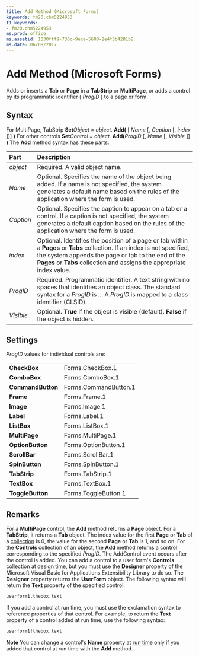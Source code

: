 ```yaml
---
title: Add Method (Microsoft Forms)
keywords: fm20.chm5224953
f1_keywords:
- fm20.chm5224953
ms.prod: office
ms.assetid: 1030fff9-736c-9ece-5600-2e4f3b4281b8
ms.date: 06/08/2017
---
```



# Add Method (Microsoft Forms)



Adds or inserts a  **Tab** or **Page** in a **TabStrip** or **MultiPage**, or adds a control by its programmatic identifier ( _ProgID_ ) to a page or form.

## Syntax

For MultiPage, TabStrip **Set**_Object_ = _object_. **Add(** [ _Name_ [, _Caption_ [, _index_ ]]] **)**
For other controls **Set**_Control_ = _object_. **Add(**_ProgID_ [, _Name_ [, _Visible_ ]] **)**
The  **Add** method syntax has these parts:


|**Part**|**Description**|
|:-----|:-----|
| _object_|Required. A valid object name.|
| _Name_|Optional. Specifies the name of the object being added. If a name is not specified, the system generates a default name based on the rules of the application where the form is used.|
| _Caption_|Optional. Specifies the caption to appear on a tab or a control. If a caption is not specified, the system generates a default caption based on the rules of the application where the form is used.|
| _index_|Optional. Identifies the position of a page or tab within a  **Pages** or **Tabs** collection. If an index is not specified, the system appends the page or tab to the end of the **Pages** or **Tabs** collection and assigns the appropriate index value.|
| _ProgID_|Required. Programmatic identifier. A text string with no spaces that identifies an object class. The standard syntax for a  _ProgID_ is <Vendor>.<Component>.<Version>. A _ProgID_ is mapped to a class identifier (CLSID).|
| _Visible_|Optional.  **True** if the object is visible (default). **False** if the object is hidden.|

## Settings
 _ProgID_ values for individual controls are:

|||
|:-----|:-----|
|**CheckBox**|Forms.CheckBox.1|
|**ComboBox**|Forms.ComboBox.1|
|**CommandButton**|Forms.CommandButton.1|
|**Frame**|Forms.Frame.1|
|**Image**|Forms.Image.1|
|**Label**|Forms.Label.1|
|**ListBox**|Forms.ListBox.1|
|**MultiPage**|Forms.MultiPage.1|
|**OptionButton**|Forms.OptionButton.1|
|**ScrollBar**|Forms.ScrollBar.1|
|**SpinButton**|Forms.SpinButton.1|
|**TabStrip**|Forms.TabStrip.1|
|**TextBox**|Forms.TextBox.1|
|**ToggleButton**|Forms.ToggleButton.1|

## Remarks

For a  **MultiPage** control, the **Add** method returns a **Page** object. For a **TabStrip**, it returns a **Tab** object. The index value for the first **Page** or **Tab** of a [collection](../../Glossary/vbe-glossary.md#collection) is 0, the value for the second **Page** or **Tab** is 1, and so on.
For the  **Controls** collection of an object, the **Add** method returns a control corresponding to the specified _ProgID_. The AddControl event occurs after the control is added.
You can add a control to a user form's  **Controls** collection at design time, but you must use the **Designer** property of the Microsoft Visual Basic for Applications Extensibility Library to do so. The **Designer** property returns the **UserForm** object.
The following syntax will return the  **Text** property of the specified control:



```vb
userform1.thebox.text

```

If you add a control at run time, you must use the exclamation syntax to reference properties of that control. For example, to return the  **Text** property of a control added at run time, use the following syntax:



```vb
userform1!thebox.text


```


 **Note**  You can change a control's  **Name** property at [run time](../../Glossary/vbe-glossary.md#run-time) only if you added that control at run time with the **Add** method.


